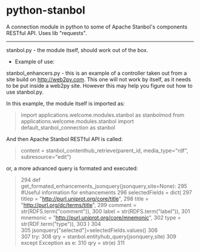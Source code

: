 python-stanbol
==============

A connection module  in python to some of Apache Stanbol's components RESTful API. Uses lib "requests".

---

stanbol.py - the module itself, should work out of the box.

* Example of use:

stanbol_enhancers.py  - this is an example of a controller taken out from a site build on http://web2py.com.
This one will not work by itself, as it needs to be put inside a web2py site.
However this may help you figure out how to use stanbol.py.

In this example, the module itself is imported as:
>  import applications.welcome.modules.stanbol as stanbolmod
>  from applications.welcome.modules.stanbol import default_stanbol_connection as stanbol

And then Apache Stanbol RESTful API is called:
> content = stanbol_contenthub_retrieve(parent_id, media_type="rdf", subresource="edit")  

or, a more advanced query is formated and executed:
    
> 294 def get_formated_enhancements_jsonquery(jsonquery,site=None):
> 295	  #Useful information for enhancements
> 296	  selectedFields = dict(
> 297	                    titlep = "http://purl.uniprot.org/core/title",
> 298	                    title = "http://purl.org/dc/terms/title",
> 299	                    comment = str(RDFS.term("comment")),
> 300	                    label = str(RDFS.term("label")),
> 301	                    mnemonic = "http://purl.uniprot.org/core/mnemonic",
> 302	                    type = str(RDF.term("type")), 
> 303	                    )
> 304	                    
> 305	    jsonquery["selected"]=selectedFields.values()
> 306	    
> 307	    try:
> 308	        qry = stanbol.entityhub_query(jsonquery,site)
> 309	    except Exception as e:
> 310	        qry = str(e)
> 311


